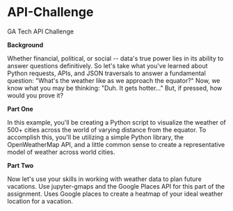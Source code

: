 # API-Challenge
GA Tech API Challenge

**Background**

Whether financial, political, or social -- data's true power lies in its ability to answer questions definitively. So let's take what you've learned about Python requests, APIs, and JSON traversals to answer a fundamental question: "What's the weather like as we approach the equator?"
Now, we know what you may be thinking: "Duh. It gets hotter..."
But, if pressed, how would you prove it?

**Part One**

In this example, you'll be creating a Python script to visualize the weather of 500+ cities across the world of varying distance from the equator. To accomplish this, you'll be utilizing a simple Python library, the OpenWeatherMap API, and a little common sense to create a representative model of weather across world cities.

**Part Two**

Now let's use your skills in working with weather data to plan future vacations. Use jupyter-gmaps and the Google Places API for this part of the assignment. Uses Google places to create a heatmap of your ideal weather location for a vacation. 


